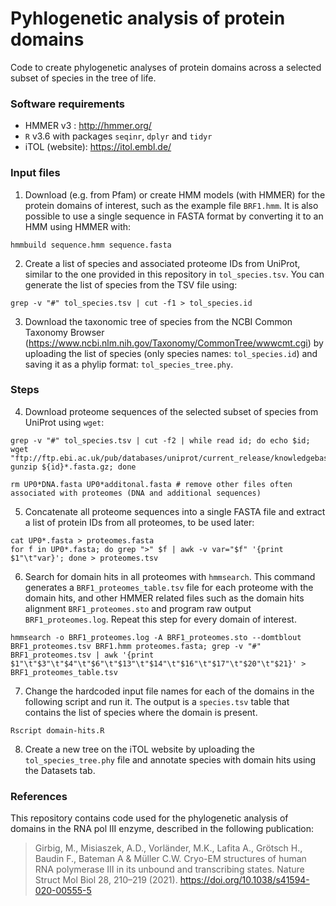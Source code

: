 # Pyhlogenetic analysis of protein domains

Code to create phylogenetic analyses of protein domains across a selected subset of species in the tree of life.

### Software requirements

- HMMER v3 : http://hmmer.org/
- `R` v3.6 with packages `seqinr`, `dplyr` and `tidyr`
- iTOL (website): https://itol.embl.de/


### Input files

1. Download (e.g. from Pfam) or create HMM models (with HMMER) for the protein domains of interest, such as the example file `BRF1.hmm`.
It is also possible to use a single sequence in FASTA format by converting it to an HMM using HMMER with:

```
hmmbuild sequence.hmm sequence.fasta
```

2. Create a list of species and associated proteome IDs from UniProt, similar to the one provided in this repository in `tol_species.tsv`.
You can generate the list of species from the TSV file using:
```
grep -v "#" tol_species.tsv | cut -f1 > tol_species.id
```

3. Download the taxonomic tree of species from the NCBI Common Taxonomy Browser (https://www.ncbi.nlm.nih.gov/Taxonomy/CommonTree/wwwcmt.cgi) by uploading the list of species (only species names: `tol_species.id`) and saving it as a phylip format:  `tol_species_tree.phy`.

### Steps

4. Download proteome sequences of the selected subset of species from UniProt using `wget`:
```
grep -v "#" tol_species.tsv | cut -f2 | while read id; do echo $id; wget "ftp://ftp.ebi.ac.uk/pub/databases/uniprot/current_release/knowledgebase/reference_proteomes/Eukaryota/${id}/${id}*.fasta.gz"; gunzip ${id}*.fasta.gz; done

rm UP0*DNA.fasta UP0*additonal.fasta # remove other files often associated with proteomes (DNA and additional sequences)
```

5. Concatenate all proteome sequences into a single FASTA file and extract a list of protein IDs from all proteomes, to be used later:
```
cat UP0*.fasta > proteomes.fasta
for f in UP0*.fasta; do grep ">" $f | awk -v var="$f" '{print $1"\t"var}'; done > proteomes.tsv
```

6. Search for domain hits in all proteomes with `hmmsearch`. 
This command generates a `BRF1_proteomes_table.tsv` file for each proteome with the domain hits, and other HMMER related files such as the domain hits alignment `BRF1_proteomes.sto` and program raw output `BRF1_proteomes.log`.
Repeat this step for every domain of interest.
```
hmmsearch -o BRF1_proteomes.log -A BRF1_proteomes.sto --domtblout BRF1_proteomes.tsv BRF1.hmm proteomes.fasta; grep -v "#" BRF1_proteomes.tsv | awk '{print $1"\t"$3"\t"$4"\t"$6"\t"$13"\t"$14"\t"$16"\t"$17"\t"$20"\t"$21}' > BRF1_proteomes_table.tsv
```

7. Change the hardcoded input file names for each of the domains in the following script and run it.
The output is a `species.tsv` table that contains the list of species where the domain is present.

```
Rscript domain-hits.R
```

8. Create a new tree on the iTOL website by uploading the `tol_species_tree.phy` file and annotate species with domain hits using the Datasets tab.

### References

This repository contains code used for the phylogenetic analysis of domains in the RNA pol III enzyme, described in the following publication:

> Girbig, M., Misiaszek, A.D., Vorländer, M.K., Lafita A., Grötsch H., Baudin F., Bateman A & Müller C.W. Cryo-EM structures of human RNA polymerase III in its unbound and transcribing states. Nature Struct Mol Biol 28, 210–219 (2021). https://doi.org/10.1038/s41594-020-00555-5


